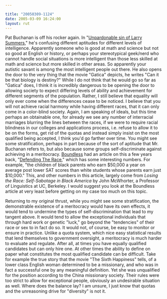 ```yaml
---

title: "20050309-1124"
date: 2005-03-09 16:24:00
layout: rut
---
```


<p> Pat Buchanan is off his rocker again.  In "<a href="http://www.wnd.com/news/article.asp?ARTICLE_ID=43203">Unpardonable
sin of Larry Summers</a>," he's confusing different aptitudes
for different levels of intelligence.  Apparently someone who is
good at math and science but not so good at English or history,
or perhaps your stereotypical geek/nerd who cannot handle social
situations is more intelligent than those less skilled at math
and science but more skilled in other areas.  So apparently your
autistic savant is among the most intelligent people out there.
He also opens the door to the very thing that the movie "Gatica"
depicts, he writes "Can it be that biology is destiny?"  While I
do not think that he would go so far as "Gatica" does, I think it
is incredibly dangerous to be opening the door to allowing society
to expect differing levels of ability and achievement for different
segments of the population.  Rather, I still believe that equality
will only ever come when the differences cease to be noticed.
I believe that you will not achieve racial harmony while having
different races, that it can only come in a color-blind society.
Again, I am speaking of ideals, but this time perhaps an obtainable
one, for already we see any number of interracial marriages blurring
the lines between the races, if we were to require racial blindness
in our colleges and applications process, i.e. refuse to allow it
to be on the forms, get rid of the quotas and instead simply insist
on the most qualified being accepted, I think you'd go farther
over time.  You might see some stratification, perhaps in part
because of the sort of aptitude that Mr. Buchanan refers to, but
also because some groups self-discriminate against achieving in a
meritocracy.  <a href="http://www.boundless.org">Boundless</a>
had an article on this a few years back, "<a href="http://www.boundless.org/2000/departments/pages/a0000385.html">Defending
The Race</a>," which has some interesting numbers.  For example,
"the children of black parents who earn $50,000 a year on average
post lower SAT scores than white students whose parents earn just
$10,000."  This, and other numbers in this article, largely come
from <em>Losing the Race: Self-Sabotage in Black America</em>
by John McWhorter, a Professor of Linguistics at UC, Berkeley.
I would suggest you look at the Boundless article at very least
before getting on my case too much on this topic.</p>

<p>Returning to my original thrust, while you might see some
stratification, the demonstrable existence of a meritocracy would
have its own effects, it would tend to undermine the types of
self-discrimination that lead to my tangent above.  It would tend
to allow the exceptional individuals that through hard work or
genetic "luck," go beyond the "tendencies" of their race or sex
to in fact do so.  It would not, of course, be easy to monitor
or ensure in practice.  Unlike a quota system, which nice easy
statistical results that lend themselves to government oversight,
a meritocracy is much harder to evaluate and regulate.  After all,
at times you have equally qualified candidates but can only hire one.
At other times the ability to define on paper what constitutes
the most qualified candidate can be difficult.  Take for example
the true story that the movie "The Sixth Happiness" tells, of
a lower class English woman determined to be a missionary, and
who was in fact a successful one by any meaningful definition.
Yet she was unqualified for the position according to the China
missionary society.  Their rules were too strict to allow for
exceptional people, obviously an undesirable situation as well.
Where does the balance lay?  I am unsure, I just know that quotas
and the unreasoning drive for "diversity" is not it.</p>

